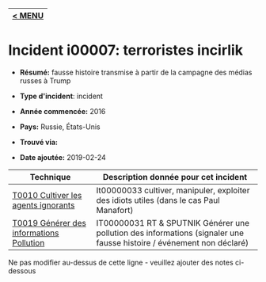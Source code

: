 |[< MENU](../README.md)|
|---|
# Incident i00007: terroristes incirlik

* **Résumé:** fausse histoire transmise à partir de la campagne des médias russes à Trump

* **Type d'incident**: incident

* **Année commencée:** 2016

* **Pays:** Russie, États-Unis

* **Trouvé via:**

* **Date ajoutée:** 2019-02-24
 

|Technique |Description donnée pour cet incident |
|--------- |------------------------- |
|[T0010 Cultiver les agents ignorants](../../generated_pages/techniques/T0010.md) |It00000033 cultiver, manipuler, exploiter des idiots utiles (dans le cas Paul Manafort) |
|[T0019 Générer des informations Pollution](../../generated_pages/techniques/T0019.md) |IT00000031 RT & SPUTNIK Générer une pollution des informations (signaler une fausse histoire / événement non déclaré) |


Ne pas modifier au-dessus de cette ligne - veuillez ajouter des notes ci-dessous